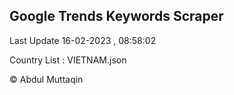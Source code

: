 

## Google Trends Keywords Scraper 
 
Last Update 16-02-2023 , 08:58:02

Country List :
VIETNAM.json



© Abdul Muttaqin 
